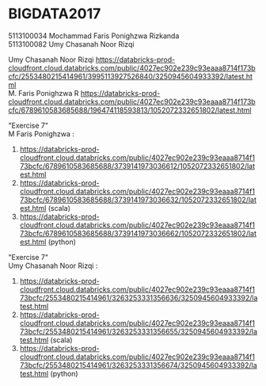# BIGDATA2017
5113100034 Mochammad Faris Ponighzwa Rizkanda <br>
5113100082 Umy Chasanah Noor Rizqi


Umy Chasanah Noor Rizqi https://databricks-prod-cloudfront.cloud.databricks.com/public/4027ec902e239c93eaaa8714f173bcfc/2553480215414961/3995113927526840/3250945604933392/latest.html <br>
M. Faris Ponighzwa R https://databricks-prod-cloudfront.cloud.databricks.com/public/4027ec902e239c93eaaa8714f173bcfc/6789610583685688/196474118593813/1052072332651802/latest.html <br>

"Exercise 7" <br>
M Faris Ponighzwa : <br>
1. https://databricks-prod-cloudfront.cloud.databricks.com/public/4027ec902e239c93eaaa8714f173bcfc/6789610583685688/3739141973036612/1052072332651802/latest.html <br>
2. https://databricks-prod-cloudfront.cloud.databricks.com/public/4027ec902e239c93eaaa8714f173bcfc/6789610583685688/3739141973036632/1052072332651802/latest.html (scala)<br>
3. https://databricks-prod-cloudfront.cloud.databricks.com/public/4027ec902e239c93eaaa8714f173bcfc/6789610583685688/3739141973036662/1052072332651802/latest.html (python)


"Exercise 7" <br>
Umy Chasanah Noor Rizqi : <br>
1. https://databricks-prod-cloudfront.cloud.databricks.com/public/4027ec902e239c93eaaa8714f173bcfc/2553480215414961/3263253331356636/3250945604933392/latest.html<br>
2. https://databricks-prod-cloudfront.cloud.databricks.com/public/4027ec902e239c93eaaa8714f173bcfc/2553480215414961/3263253331356655/3250945604933392/latest.html (scala)<br>
3. https://databricks-prod-cloudfront.cloud.databricks.com/public/4027ec902e239c93eaaa8714f173bcfc/2553480215414961/3263253331356674/3250945604933392/latest.html (python)
